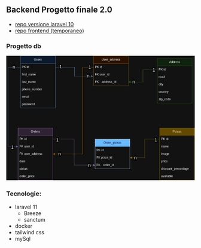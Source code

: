 ## Backend Progetto finale 2.0 
- [repo versione laravel 10](https://github.com/Francescodc92/pizzeria-backend)
- [repo frontend (temporaneo)](https://github.com/Francescodc92/pizzeria-full-stack)

### Progetto db
![database-structure](./.github/pizzeria_db.png)


### Tecnologie:
  - laravel 11
    - Breeze
    - sanctum
  - docker
  - tailwind css
  - mySql 